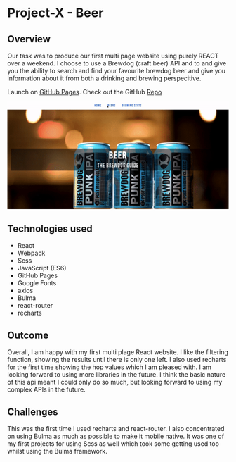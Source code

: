 # Project-X - Beer
## Overview
Our task was to produce our first multi page website using purely REACT over a weekend.
I choose to use a Brewdog (craft beer) API and to and give you the ability to search and find your favourite brewdog beer and give you information about it from both a drinking and brewing perspecitive.

Launch on [GitHub Pages](https://jonnysfarmer.github.io/project-x/).  Check out the GitHub [Repo](https://github.com/jonnysfarmer/project-x)

![Front-page](project-x/images/beers.gif)

## Technologies used
* React
* Webpack
* Scss
* JavaScript (ES6)
* GitHub Pages
* Google Fonts
* axios
* Bulma
* react-router
* recharts

## Outcome
Overall, I am happy with my first multi plage React website.  I like the filtering function, showing the results until there is only one left.  I also used recharts for the first time showing the hop values which I am pleased with.  I am looking forward to using more libraries in the future.  I think the basic nature of this api meant I could only do so much, but looking forward to using my complex APIs in the future.

## Challenges
This was the first time I used recharts and react-router.  I also concentrated on using Bulma as much as possible to make it mobile native.  It was one of my first projects for using Scss as well which took some getting used too whilst using the Bulma framework.


